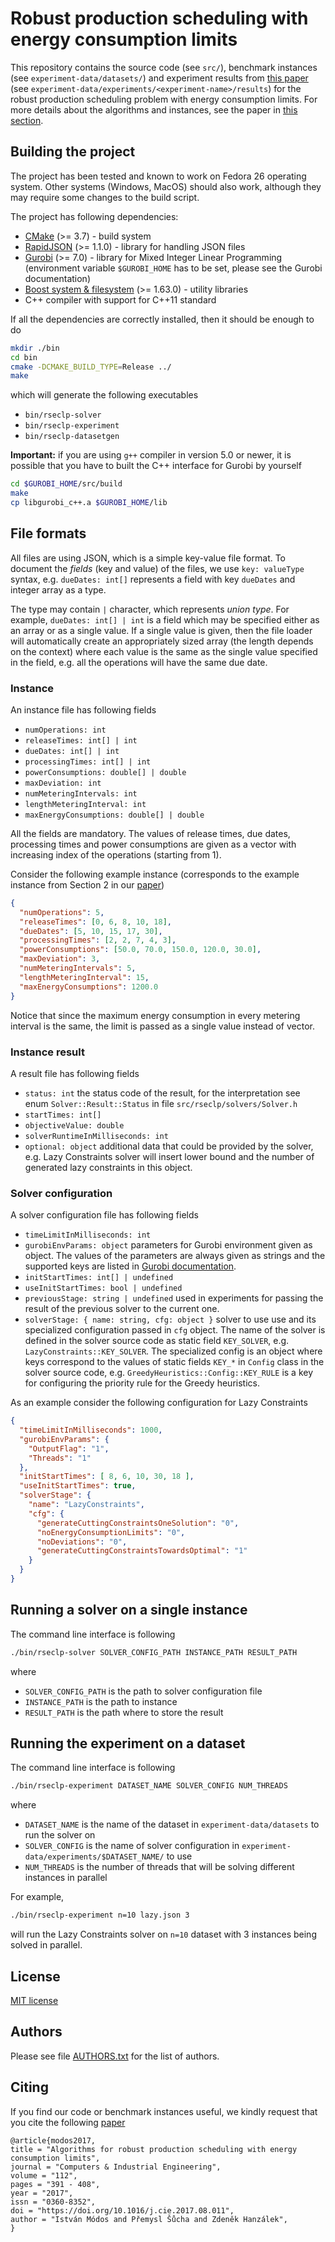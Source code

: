 # Robust production scheduling with energy consumption limits

This repository contains the source code (see `src/`), benchmark instances (see `experiment-data/datasets/`) and experiment results from [this paper](#citing) (see `experiment-data/experiments/<experiment-name>/results`) for the robust production scheduling problem with energy consumption limits.
For more details about the algorithms and instances, see the paper in [this section](#citing).

## Building the project
The project has been tested and known to work on Fedora 26 operating system.
Other systems (Windows, MacOS) should also work, although they may require some changes to the build script.

The project has following dependencies:
- [CMake](https://cmake.org/) (>= 3.7) - build system
- [RapidJSON](http://rapidjson.org/) (>= 1.1.0) - library for handling JSON files
- [Gurobi](http://www.gurobi.com/) (>= 7.0) - library for Mixed Integer Linear Programming (environment variable `$GUROBI_HOME` has to be set, please see the Gurobi documentation)
- [Boost system & filesystem](http://www.boost.org/) (>= 1.63.0) - utility libraries
- C++ compiler with support for C++11 standard

If all the dependencies are correctly installed, then it should be enough to do
```bash
mkdir ./bin
cd bin
cmake -DCMAKE_BUILD_TYPE=Release ../
make
```
which will generate the following executables
- `bin/rseclp-solver`
- `bin/rseclp-experiment`
- `bin/rseclp-datasetgen`

**Important:** if you are using `g++` compiler in version 5.0 or newer, it is possible that you have to built the C++ interface for Gurobi by yourself
```bash
cd $GUROBI_HOME/src/build
make
cp libgurobi_c++.a $GUROBI_HOME/lib
```

## File formats
All files are using JSON, which is a simple key-value file format.
To document the *fields* (key and value) of the files, we use `key: valueType` syntax, e.g. `dueDates: int[]` represents a field with key `dueDates` and integer array as a type.

The type may contain `|` character, which represents *union type*.
For example, `dueDates: int[] | int` is a field which may be specified either as an array or as a single value.
If a single value is given, then the file loader will automatically create an appropriately sized array (the length depends on the context) where each value is the same as the single value specified in the field, e.g. all the operations will have the same due date.

### Instance
An instance file has following fields
- `numOperations: int`
- `releaseTimes: int[] | int`
- `dueDates: int[] | int`
- `processingTimes: int[] | int`
- `powerConsumptions: double[] | double`
- `maxDeviation: int`
- `numMeteringIntervals: int`
- `lengthMeteringInterval: int`
- `maxEnergyConsumptions: double[] | double`

All the fields are mandatory.
The values of release times, due dates, processing times and power consumptions are given as a vector with increasing index of the operations (starting from 1).

Consider the following example instance (corresponds to the example instance from Section 2 in our [paper](#citing))
```json
{
  "numOperations": 5,
  "releaseTimes": [0, 6, 8, 10, 18],
  "dueDates": [5, 10, 15, 17, 30],
  "processingTimes": [2, 2, 7, 4, 3],
  "powerConsumptions": [50.0, 70.0, 150.0, 120.0, 30.0],
  "maxDeviation": 3,
  "numMeteringIntervals": 5,
  "lengthMeteringInterval": 15,
  "maxEnergyConsumptions": 1200.0
}
```
Notice that since the maximum energy consumption in every metering interval is the same, the limit is passed as a single value instead of vector.

### Instance result
A result file has following fields
- `status: int` the status code of the result, for the interpretation see enum `Solver::Result::Status` in file `src/rseclp/solvers/Solver.h`
- `startTimes: int[]`
- `objectiveValue: double`
- `solverRuntimeInMilliseconds: int`
- `optional: object` additional data that could be provided by the solver, e.g. Lazy Constraints solver will insert lower bound and the number of generated lazy constraints in this object.

### Solver configuration
A solver configuration file has following fields
- `timeLimitInMilliseconds: int`
- `gurobiEnvParams: object` parameters for Gurobi environment given as object.
The values of the parameters are always given as strings and the supported keys are listed in [Gurobi documentation](http://www.gurobi.com/documentation/7.5/refman/parameters.html#sec:Parameters).
- `initStartTimes: int[] | undefined`
- `useInitStartTimes: bool | undefined`
- `previousStage: string | undefined` used in experiments for passing the result of the previous solver to the current one.
- `solverStage: { name: string, cfg: object }` solver to use use and its specialized configuration passed in `cfg` object.
The name of the solver is defined in the solver source code as static field `KEY_SOLVER`, e.g. `LazyConstraints::KEY_SOLVER`.
The specialized config is an object where keys correspond to the values of static fields `KEY_*` in `Config` class in the solver source code, e.g. `GreedyHeuristics::Config::KEY_RULE` is a key for configuring the priority rule for the Greedy heuristics.

As an example consider the following configuration for Lazy Constraints
```json
{
  "timeLimitInMilliseconds": 1000,
  "gurobiEnvParams": {
    "OutputFlag": "1",
    "Threads": "1"
  },
  "initStartTimes": [ 8, 6, 10, 30, 18 ],
  "useInitStartTimes": true,
  "solverStage": {
    "name": "LazyConstraints",
    "cfg": {
      "generateCuttingConstraintsOneSolution": "0",
      "noEnergyConsumptionLimits": "0",
      "noDeviations": "0",
      "generateCuttingConstraintsTowardsOptimal": "1"
    }
  }
}
```


## Running a solver on a single instance
The command line interface is following
```bash
./bin/rseclp-solver SOLVER_CONFIG_PATH INSTANCE_PATH RESULT_PATH
```
where 
- `SOLVER_CONFIG_PATH` is the path to solver configuration file
- `INSTANCE_PATH` is the path to instance
- `RESULT_PATH` is the path where to store the result

## Running the experiment on a dataset
The command line interface is following
```bash
./bin/rseclp-experiment DATASET_NAME SOLVER_CONFIG NUM_THREADS
```
where
- `DATASET_NAME` is the name of the dataset in `experiment-data/datasets` to run the solver on
- `SOLVER_CONFIG` is the name of solver configuration in `experiment-data/experiments/$DATASET_NAME/` to use
- `NUM_THREADS` is the number of threads that will be solving different instances in parallel

For example,
```bash
./bin/rseclp-experiment n=10 lazy.json 3
```
will run the Lazy Constraints solver on `n=10` dataset with 3 instances being solved in parallel.

## License
[MIT license](LICENSE.txt)

## Authors
Please see file [AUTHORS.txt](AUTHORS.txt) for the list of authors.

## <a name="citing"></a>Citing
If you find our code or benchmark instances useful, we kindly request that you cite the following [paper](https://doi.org/10.1016/j.cie.2017.08.011)
```
@article{modos2017,
title = "Algorithms for robust production scheduling with energy consumption limits",
journal = "Computers & Industrial Engineering",
volume = "112",
pages = "391 - 408",
year = "2017",
issn = "0360-8352",
doi = "https://doi.org/10.1016/j.cie.2017.08.011",
author = "István Módos and Přemysl Šůcha and Zdeněk Hanzálek",
}
```